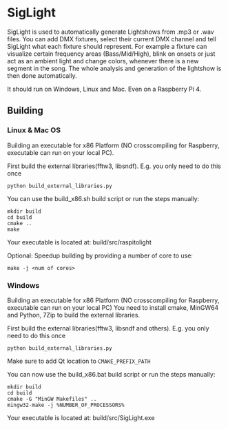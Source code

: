 # SigLight
SigLight is used to automatically generate Lightshows from .mp3 or .wav files. You can add DMX fixtures, select their current DMX channel and tell SigLight what each fixture should represent. For example a fixture can visualize certain frequency areas (Bass/Mid/High), blink on onsets or just act as an ambient light and change colors, whenever there is a new segment in the song. The whole analysis and generation of the lightshow is then done automatically.

It should run on Windows, Linux and Mac. Even on a Raspberry Pi 4.

## Building

### Linux & Mac OS
Building an executable for x86 Platform (NO crosscompiling for Raspberry, executable can run on your local PC).

First build the external libraries(fftw3, libsndf). E.g. you only need to do this once
```shell
python build_external_libraries.py
```

You can use the build_x86.sh build script or run the steps manually:
```shell
mkdir build
cd build
cmake ..
make
```
Your executable is located at: build/src/raspitolight

Optional: Speedup building by providing a number of core to use:
```shell
make -j <num of cores>
```
### Windows
Building an executable for x86 Platform (NO crosscompiling for Raspberry, executable can run on your local PC)
You need to install cmake, MinGW64 and Python, 7Zip to build the external libraries.

First build the external libraries(fftw3, libsndf and others). E.g. you only need to do this once
```shell
python build_external_libraries.py
```

Make sure to add Qt location to `CMAKE_PREFIX_PATH`

You can now use the build_x86.bat build script or run the steps manually:
```shell
mkdir build
cd build
cmake -G "MinGW Makefiles" ..
mingw32-make -j %NUMBER_OF_PROCESSORS%
```
Your executable is located at: build/src/SigLight.exe

